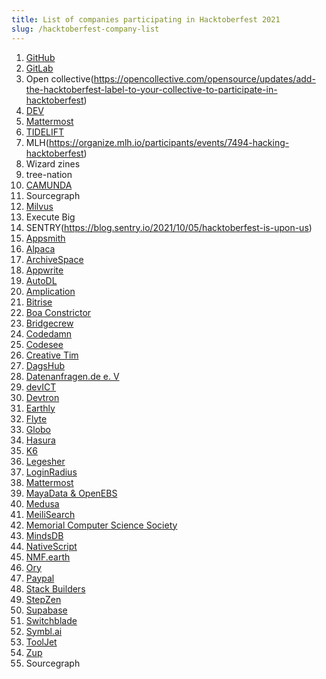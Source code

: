 ```yaml
---
title: List of companies participating in Hacktoberfest 2021
slug: /hacktoberfest-company-list
---
```


1.  [GitHub](https://github.blog/2021-10-07-githubs-guide-hacktoberfest-2021/)
2.  [GitLab](https://about.gitlab.com/blog/2021/10/01/join-us-for-hacktoberfest-2021/)
3.  Open collective(https://opencollective.com/opensource/updates/add-the-hacktoberfest-label-to-your-collective-to-participate-in-hacktoberfest)
4.  [DEV](https://dev.to/devteam/hacktoberfest-2021-is-here-4a3l)
5.  [Mattermost](https://mattermost.com/blog/hacktoberfest-2021/)
7.  [TIDELIFT](https://blog.tidelift.com/youre-invited-whats-on-the-maintainer-wishlist-for-hacktoberfest)
10. MLH(https://organize.mlh.io/participants/events/7494-hacking-hacktoberfest)
11. Wizard zines
12. tree-nation 
13. [CAMUNDA](https://camunda.com/hacktoberfest2021/)
14. Sourcegraph
15. [Milvus](https://milvus.io/hacktoberfest-2021)
16. Execute Big
17. SENTRY(https://blog.sentry.io/2021/10/05/hacktoberfest-is-upon-us)
18. [Appsmith](https://www.appsmith.com/blog/hacktoberfest-2021-let-the-contributions-begin)
19. [Alpaca](https://alpaca.markets/blog/hacktoberfest-2021-celebrate-open-source-with-alpaca/)
20. [ArchiveSpace](https://archivesspace.org/archives/7147)
21. [Appwrite](https://hacktoberfest.appwrite.io/)
22. [AutoDL](https://dev.to/mctechie/autodl-celebrates-hacktoberfest-2021-25da)
23. [Amplication](https://github.com/amplication/amplication/issues?q=is%3Aopen+is%3Aissue+label%3AHacktoberfest)
25. [Bitrise](https://www.bitrise.io/hacktoberfest-2021)
26. [Boa Constrictor](https://automationpanda.com/2021/10/04/boa-constrictor-is-doing-hacktoberfest-2021/)
27. [Bridgecrew](https://bridgecrew.io/blog/happy-hacktoberfest-2021/)
28. [Codedamn](https://codedamn.com/projects)
29. [Codesee](https://www.oss-port.com/swag/)
30. [Creative Tim](https://www.creative-tim.com/blog/creative-tim/open-source-projects-for-hacktoberfest/)
31. [DagsHub](https://dagshub.com/blog/hacktoberfest-x-dagshub-2/)
32. [Datenanfragen.de e. V](https://www.datarequests.org/blog/hacktoberfest-2021/)
33. [devICT](https://devict-hacktoberfest.herokuapp.com/)
34. [Devtron](https://github.com/devtron-labs/hacktoberfest2021)
35. [Earthly](https://earthly.dev/blog/hacktoberfest-2021/)
36. [Flyte](https://blog.flyte.org/meet-flyte-at-hacktoberfest-2021)
37. [Globo](https://hacktoberfest.globo.com/)
39. [Hasura](https://hasura.io/blog/celebrating-open-source-with-hasura/)
40. [K6](https://k6.io/blog/hacktoberfest-at-k6/)
41. [Legesher](https://github.com/legesher/legesher/issues/90)
42. [LoginRadius](https://www.loginradius.com/blog/async/hacktoberfest-2021/)
43. [Mattermost](https://handbook.mattermost.com/contributors/contributors/ways-to-contribute/hacktoberfest2021)
44. [MayaData & OpenEBS](https://mayadata.io/hacktoberfest-2021)
45. [Medusa](https://www.medusa-commerce.com/post/medusa-hacktoberfest-announcement)
46. [MeiliSearch](https://blog.meilisearch.com/contribute-hacktoberfest-2021/)
47. [Memorial Computer Science Society](https://muncompsci.ca/events/hacktoberfest-2021/)
48. [MindsDB](https://mindsdb.com/hacktoberfest/)
49. [NativeScript](https://blog.nativescript.org/hacktoberfest-2021/index.html)
50. [NMF.earth](https://medium.com/@nmf_earth/hacktoberfest-2021-carbon-diary-sustainable-guide-32fb4e5323c1)
51. [Ory](https://github.com/search?q=topic%3Ahacktoberfest+org%3AOry&type=Repositories)
52. [Paypal](https://github.com/paypal/hacktoberfest)
53. [Stack Builders](https://www.stackbuilders.com/news/it-s-hacktoberfest-time) 
54. [StepZen](https://stepzen.com/blog/stepzen-stickers-the-code-behind-the-fun)
55. [Supabase](https://supabase.io/blog/2021/09/28/supabase-hacktoberfest-hackathon-2021)
56. [Switchblade](https://github.com/SwitchbladeBot/switchblade/issues)
57. [Symbl.ai](https://github.com/symblai/symbl-docs/issues)
58. [ToolJet](https://github.com/ToolJet/ToolJet)
59. [Zup](https://insights.zup.com.br/hacktoberfest)
60. Sourcegraph
